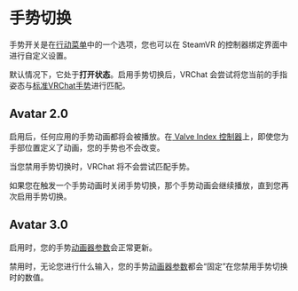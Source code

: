 # 手势切换

手势开关是在[行动菜单](../contorls/action-menu.md)中的一个选项，您也可以在 SteamVR 的控制器绑定界面中进行自定义设置。

默认情况下，它处于**打开状态**。启用手势切换后，VRChat 会尝试将您当前的手指姿态与[标准VRChat手势](../contorls/valve-index.md)进行匹配。

## Avatar 2.0

启用后，任何应用的手势动画都将会被播放。在[ Valve Index 控制器](../contorls/valve-index.md)上，即使您为手部位置定义了动画，您的手势也不会改变。

当您禁用手势切换时，VRChat 将不会尝试匹配手势。

如果您在触发一个手势动画时关闭手势切换，那个手势动画会继续播放，直到您再次启用手势切换。

## Avatar 3.0

启用时，您的手势[动画器参数](../../../creators.vrchat.com/avatars/animator-parameters.md)会正常更新。

禁用时，无论您进行什么输入，您的手势[动画器参数](../../../creators.vrchat.com/avatars/animator-parameters.md)都会“固定”在您禁用手势切换时的数值。
